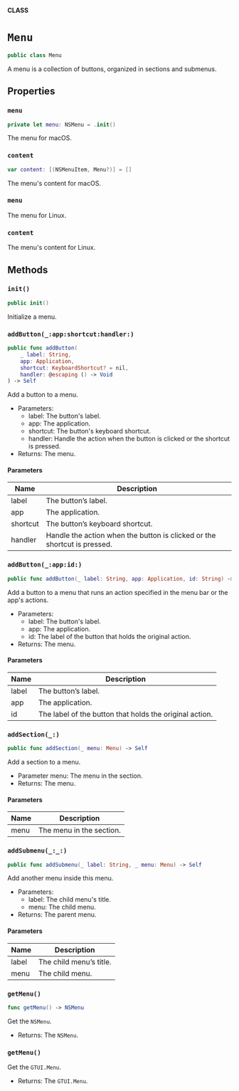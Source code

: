 **CLASS**

# `Menu`

```swift
public class Menu
```

A menu is a collection of buttons, organized in sections and submenus.

## Properties
### `menu`

```swift
private let menu: NSMenu = .init()
```

The menu for macOS.

### `content`

```swift
var content: [(NSMenuItem, Menu?)] = []
```

The menu's content for macOS.

### `menu`

The menu for Linux.

### `content`

The menu's content for Linux.

## Methods
### `init()`

```swift
public init()
```

Initialize a menu.

### `addButton(_:app:shortcut:handler:)`

```swift
public func addButton(
    _ label: String,
    app: Application,
    shortcut: KeyboardShortcut? = nil,
    handler: @escaping () -> Void
) -> Self
```

Add a button to a menu.
- Parameters:
  - label: The button's label.
  - app: The application.
  - shortcut: The button's keyboard shortcut.
  - handler: Handle the action when the button is clicked or the shortcut is pressed.
- Returns: The menu.

#### Parameters

| Name | Description |
| ---- | ----------- |
| label | The button’s label. |
| app | The application. |
| shortcut | The button’s keyboard shortcut. |
| handler | Handle the action when the button is clicked or the shortcut is pressed. |

### `addButton(_:app:id:)`

```swift
public func addButton(_ label: String, app: Application, id: String) -> Self
```

Add a button to a menu that runs an action specified in the menu bar or the app's actions.
- Parameters:
  - label: The button's label.
  - app: The application.
  - id: The label of the button that holds the original action.
- Returns: The menu.

#### Parameters

| Name | Description |
| ---- | ----------- |
| label | The button’s label. |
| app | The application. |
| id | The label of the button that holds the original action. |

### `addSection(_:)`

```swift
public func addSection(_ menu: Menu) -> Self
```

Add a section to a menu.
- Parameter menu: The menu in the section.
- Returns: The menu.

#### Parameters

| Name | Description |
| ---- | ----------- |
| menu | The menu in the section. |

### `addSubmenu(_:_:)`

```swift
public func addSubmenu(_ label: String, _ menu: Menu) -> Self
```

Add another menu inside this menu.
- Parameters:
  - label: The child menu's title.
  - menu: The child menu.
- Returns: The parent menu.

#### Parameters

| Name | Description |
| ---- | ----------- |
| label | The child menu’s title. |
| menu | The child menu. |

### `getMenu()`

```swift
func getMenu() -> NSMenu
```

Get the `NSMenu`.
- Returns: The `NSMenu`.

### `getMenu()`

Get the `GTUI.Menu`.
- Returns: The `GTUI.Menu`.
